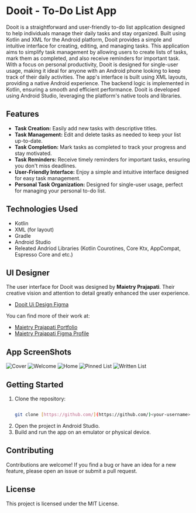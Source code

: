 # Dooit - To-Do List App

Dooit is a straightforward and user-friendly to-do list application designed to help individuals manage their daily tasks and stay organized. 
Built using Kotlin and XML for the Android platform, Dooit provides a simple and intuitive interface for creating, editing, and managing tasks.
This application aims to simplify task management by allowing users to create lists of tasks, mark them as completed, and also receive reminders for important task.
With a focus on personal productivity, Dooit is designed for single-user usage, making it ideal for anyone with an Android phone looking to keep track of their daily activities.
The app's interface is built using XML layouts, providing a native Android experience. The backend logic is implemented in Kotlin, ensuring a smooth and efficient performance.
Dooit is developed using Android Studio, leveraging the platform's native tools and libraries.

## Features

* **Task Creation:** Easily add new tasks with descriptive titles.
* **Task Management:** Edit and delete tasks as needed to keep your list up-to-date.
* **Task Completion:** Mark tasks as completed to track your progress and stay motivated.
* **Task Reminders:** Receive timely reminders for important tasks, ensuring you don't miss deadlines.
* **User-Friendly Interface:** Enjoy a simple and intuitive interface designed for easy task management.
* **Personal Task Organization:** Designed for single-user usage, perfect for managing your personal to-do list.

## Technologies Used

* Kotlin
* XML (for layout)
* Gradle
* Android Studio
* Releated Andriod Libraries (Kotlin Courotines, Core Ktx, AppCompat, Espresso Core and etc.)

## UI Designer

The user interface for Dooit was designed by **Maietry Prajapati**. Their creative vision and attention to detail greatly enhanced the user experience.

* [Dooit Ui Design Figma](https://www.figma.com/community/file/1210926420668343883)

You can find more of their work at:

* [Maietry Prajapati Portfolio](https://bento.me/maietry)
* [Maietry Prajapati Figma Profile](https://www.figma.com/@maietryprajapat)

## App ScreenShots

![Cover](Cover.png)
![Welcome](Welcome.png)
![Home](Home.png)
![Pinned List](PinnedList.png)
![Written List](WrittenList.png)


## Getting Started

1.  Clone the repository:
    ```bash

    git clone [https://github.com/](https://github.com/)<your-username>/Dooit.git

    ```
2.  Open the project in Android Studio.
3.  Build and run the app on an emulator or physical device.

## Contributing

Contributions are welcome! If you find a bug or have an idea for a new feature, please open an issue or submit a pull request.

## License

This project is licensed under the MIT License.
